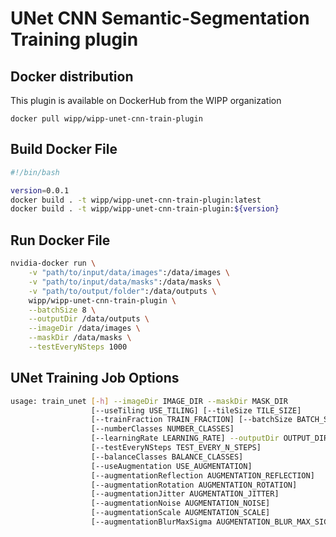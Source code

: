 # UNet CNN Semantic-Segmentation Training plugin

## Docker distribution

This plugin is available on DockerHub from the WIPP organization

```
docker pull wipp/wipp-unet-cnn-train-plugin
```

## Build Docker File
```bash
#!/bin/bash

version=0.0.1
docker build . -t wipp/wipp-unet-cnn-train-plugin:latest
docker build . -t wipp/wipp-unet-cnn-train-plugin:${version}
```

## Run Docker File

```bash
nvidia-docker run \
    -v "path/to/input/data/images":/data/images \
    -v "path/to/input/data/masks":/data/masks \
    -v "path/to/output/folder":/data/outputs \
    wipp/wipp-unet-cnn-train-plugin \
    --batchSize 8 \
    --outputDir /data/outputs \
    --imageDir /data/images \
    --maskDir /data/masks \
    --testEveryNSteps 1000
```

## UNet Training Job Options
```bash
usage: train_unet [-h] --imageDir IMAGE_DIR --maskDir MASK_DIR
                  [--useTiling USE_TILING] [--tileSize TILE_SIZE]
                  [--trainFraction TRAIN_FRACTION] [--batchSize BATCH_SIZE]
                  [--numberClasses NUMBER_CLASSES]
                  [--learningRate LEARNING_RATE] --outputDir OUTPUT_DIR
                  [--testEveryNSteps TEST_EVERY_N_STEPS]
                  [--balanceClasses BALANCE_CLASSES]
                  [--useAugmentation USE_AUGMENTATION]
                  [--augmentationReflection AUGMENTATION_REFLECTION]
                  [--augmentationRotation AUGMENTATION_ROTATION]
                  [--augmentationJitter AUGMENTATION_JITTER]
                  [--augmentationNoise AUGMENTATION_NOISE]
                  [--augmentationScale AUGMENTATION_SCALE]
                  [--augmentationBlurMaxSigma AUGMENTATION_BLUR_MAX_SIGMA]


```